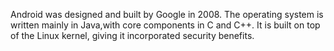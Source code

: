 Android was designed and built by Google in 2008. 
The operating system is written mainly in Java,with core components in C and C++. 
It is built on top of the Linux kernel, giving it incorporated security benefits.

